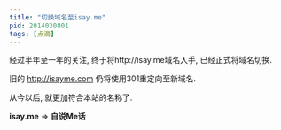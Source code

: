 ```yaml
---
title: "切换域名至isay.me"
pid: 2014030801
tags: [点滴]
---
```


经过半年至一年的关注, 终于将http://isay.me域名入手, 已经正式将域名切换.

旧的 http://isayme.com 仍将使用301重定向至新域名.

从今以后, 就更加符合本站的名称了.

**isay.me** => **自说Me话**
